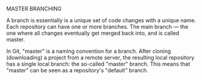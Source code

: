 MASTER BRANCHING

A branch is essentially is a unique set of code changes with a unique name. Each repository can have one or more branches. The main branch — the one where all changes eventually get merged back into, and is called master.

In Git, "master" is a naming convention for a branch. After cloning (downloading) a project from a remote server, the resulting local repository has a single local branch: the so-called "master" branch. This means that "master" can be seen as a repository's "default" branch.